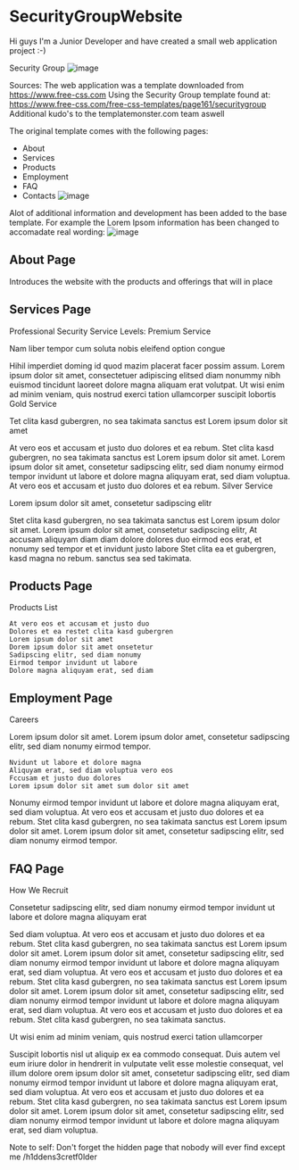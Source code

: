 # SecurityGroupWebsite

Hi guys I'm a Junior Developer and have created a small web application project :-)

Security Group 
![image](https://user-images.githubusercontent.com/62250827/198988893-2ecb643c-9692-44d1-b384-42fa022a5f76.png)

Sources:
The web application was a template downloaded from https://www.free-css.com
Using the Security Group template found at: https://www.free-css.com/free-css-templates/page161/securitygroup
Additional kudo's to the templatemonster.com team aswell

The original template comes with the following pages:
- About
- Services
- Products
- Employment
- FAQ
- Contacts
![image](https://user-images.githubusercontent.com/62250827/198989458-cfa16539-74c4-4c38-8f2a-b0b538b056f3.png)

Alot of additional information and development has been added to the base template. For example the Lorem Ipsom information has been changed to accomadate real wording:
![image](https://user-images.githubusercontent.com/62250827/198989737-d330939f-f1b6-4857-9e87-714184b93fa4.png)

<h2>About Page</h2>
Introduces the website with the products and offerings that will in place

<h2>Services Page</h2>
Professional Security Service Levels:
Premium Service

Nam liber tempor cum soluta nobis eleifend option congue

Hihil imperdiet doming id quod mazim placerat facer possim assum. Lorem ipsum dolor sit amet, consectetuer adipiscing elitsed diam nonummy nibh euismod tincidunt laoreet dolore magna aliquam erat volutpat. Ut wisi enim ad minim veniam, quis nostrud exerci tation ullamcorper suscipit lobortis
Gold Service

Tet clita kasd gubergren, no sea takimata sanctus est Lorem ipsum dolor sit amet

At vero eos et accusam et justo duo dolores et ea rebum. Stet clita kasd gubergren, no sea takimata sanctus est Lorem ipsum dolor sit amet. Lorem ipsum dolor sit amet, consetetur sadipscing elitr, sed diam nonumy eirmod tempor invidunt ut labore et dolore magna aliquyam erat, sed diam voluptua. At vero eos et accusam et justo duo dolores et ea rebum.
Silver Service

Lorem ipsum dolor sit amet, consetetur sadipscing elitr

Stet clita kasd gubergren, no sea takimata sanctus est Lorem ipsum dolor sit amet. Lorem ipsum dolor sit amet, consetetur sadipscing elitr, At accusam aliquyam diam diam dolore dolores duo eirmod eos erat, et nonumy sed tempor et et invidunt justo labore Stet clita ea et gubergren, kasd magna no rebum. sanctus sea sed takimata.
<h2>Products Page</h2>
Products List

    At vero eos et accusam et justo duo
    Dolores et ea restet clita kasd gubergren
    Lorem ipsum dolor sit amet
    Dorem ipsum dolor sit amet onsetetur
    Sadipscing elitr, sed diam nonumy
    Eirmod tempor invidunt ut labore
    Dolore magna aliquyam erat, sed diam
<h2>Employment Page</h2>
Careers

Lorem ipsum dolor sit amet. Lorem ipsum dolor amet, consetetur sadipscing elitr, sed diam nonumy eirmod tempor.

    Nvidunt ut labore et dolore magna
    Aliquyam erat, sed diam voluptua vero eos
    Fccusam et justo duo dolores
    Lorem ipsum dolor sit amet sum dolor sit amet

Nonumy eirmod tempor invidunt ut labore et dolore magna aliquyam erat, sed diam voluptua. At vero eos et accusam et justo duo dolores et ea rebum. Stet clita kasd gubergren, no sea takimata sanctus est Lorem ipsum dolor sit amet. Lorem ipsum dolor sit amet, consetetur sadipscing elitr, sed diam nonumy eirmod tempor.

<h2>FAQ Page</h2>
How We Recruit

Consetetur sadipscing elitr, sed diam nonumy eirmod tempor invidunt ut labore et dolore magna aliquyam erat

Sed diam voluptua. At vero eos et accusam et justo duo dolores et ea rebum. Stet clita kasd gubergren, no sea takimata sanctus est Lorem ipsum dolor sit amet. Lorem ipsum dolor sit amet, consetetur sadipscing elitr, sed diam nonumy eirmod tempor invidunt ut labore et dolore magna aliquyam erat, sed diam voluptua. At vero eos et accusam et justo duo dolores et ea rebum. Stet clita kasd gubergren, no sea takimata sanctus est Lorem ipsum dolor sit amet. Lorem ipsum dolor sit amet, consetetur sadipscing elitr, sed diam nonumy eirmod tempor invidunt ut labore et dolore magna aliquyam erat, sed diam voluptua. At vero eos et accusam et justo duo dolores et ea rebum. Stet clita kasd gubergren, no sea takimata sanctus.

Ut wisi enim ad minim veniam, quis nostrud exerci tation ullamcorper

Suscipit lobortis nisl ut aliquip ex ea commodo consequat. Duis autem vel eum iriure dolor in hendrerit in vulputate velit esse molestie consequat, vel illum dolore orem ipsum dolor sit amet, consetetur sadipscing elitr, sed diam nonumy eirmod tempor invidunt ut labore et dolore magna aliquyam erat, sed diam voluptua. At vero eos et accusam et justo duo dolores et ea rebum. Stet clita kasd gubergren, no sea takimata sanctus est Lorem ipsum dolor sit amet. Lorem ipsum dolor sit amet, consetetur sadipscing elitr, sed diam nonumy eirmod tempor invidunt ut labore et dolore magna aliquyam erat, sed diam voluptua.

Note to self:
Don't forget the hidden page that nobody will ever find except me /h1ddens3cretf0lder

